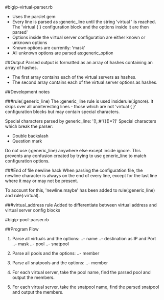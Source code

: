 #bigip-virtual-parser.rb
- Uses the parslet gem
- Every line is parsed as :generic_line until the string 'virtual ' is reached. 
  The 'virtual { } configuration block and the options inside it are then 
  parsed'
- Options inside the virtual server configuration are either known or unknown 
  options
- Known options are currently: 'mask'
- All unknown options are parsed as:generic_option

##Output
Parsed output is formatted as an array of hashes containing an array of hashes.

 - The first array contains each of the virtual servers as hashes.
 - The second array contains each of the virtual server options as hashes.

##Development notes

###rule(:generic_line)
The :generic_line rule is used insiderule(:ignore). It skips over all 
uninteresting lines - those which are not 'virtual { }' configuration blocks 
but may contain special characters.

Special characters parsed by generic_line: '[!,:#'{}()*?]'
Special characters which break the parser:

 - Double backslash
 - Question mark

Do not use (:generic_line) anywhere else except inside ignore. This prevents
any confusion created by trying to use generic_line to match configuration 
options.

###End of file newline hack
When parsing the configuration file, the newline character is always on the 
end of every line, except for the last line where it may or may not be present.

To account for this, 'newline.maybe' has been 
added to rule(:generic_line) and rule(:virtual).

###virtual_address rule
Added to differentiate between virtual address and virtual server config blocks

#bigip-pool-parser.rb

##Program Flow

1. Parse all virtuals and the options:
..- name
..- destination as IP and Port
..- mask
..- pool
..- snatpool

2. Parse all pools and the options:
..- member

3. Parse all snatpools and the options:
..- member

4. For each virtual server, take the pool name, find the parsed pool and output the members.

5. For each virtual server, take the snatpool name, find the parsed snatpool and output the members.
